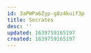 ```yaml
---
id: 3aPWPa6Zyp-g8z4kuif3p
title: Socrates
desc: ''
updated: 1639759165197
created: 1639759165197
---
```



